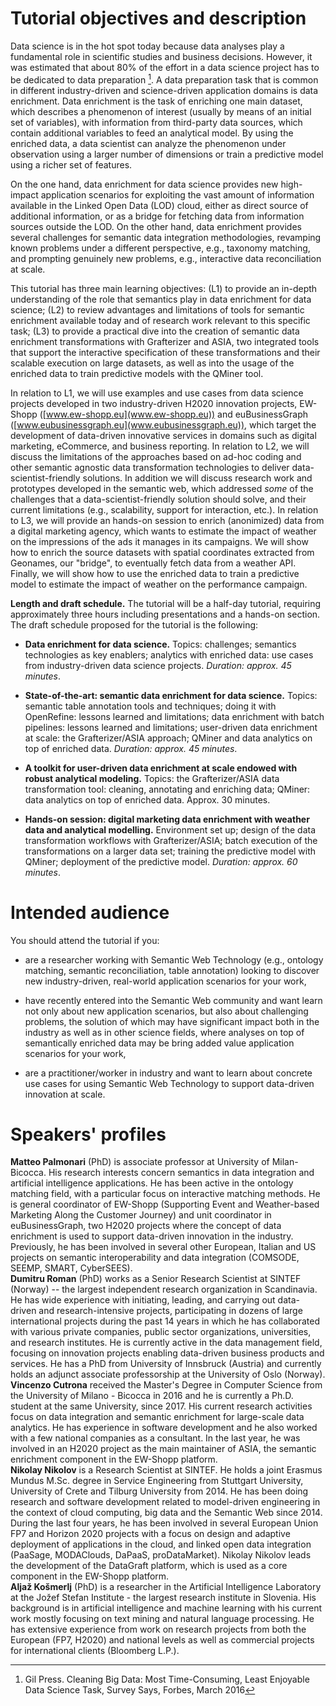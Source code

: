 Tutorial objectives and description
===================================

Data science is in the hot spot today because data analyses play a
fundamental role in scientific studies and business decisions. However,
it was estimated that about 80% of the effort in a data science project
has to be dedicated to data preparation [^1]. A data preparation task
that is common in different industry-driven and science-driven
application domains is data enrichment. Data enrichment is the task of
enriching one main dataset, which describes a phenomenon of interest
(usually by means of an initial set of variables), with information from
third-party data sources, which contain additional variables to feed an
analytical model. By using the enriched data, a data scientist can
analyze the phenomenon under observation using a larger number of
dimensions or train a predictive model using a richer set of features.

On the one hand, data enrichment for data science provides new
high-impact application scenarios for exploiting the vast amount of
information available in the Linked Open Data (LOD) cloud, either as
direct source of additional information, or as a bridge for fetching
data from information sources outside the LOD. On the other hand, data
enrichment provides several challenges for semantic data integration
methodologies, revamping known problems under a different perspective,
e.g., taxonomy matching, and prompting genuinely new problems, e.g.,
interactive data reconciliation at scale.

This tutorial has three main learning objectives: (L1) to provide an
in-depth understanding of the role that semantics play in data
enrichment for data science; (L2) to review advantages and limitations
of tools for semantic enrichment available today and of research work
relevant to this specific task; (L3) to provide a practical dive into
the creation of semantic data enrichment transformations with
Grafterizer and ASIA, two integrated tools that support the interactive
specification of these transformations and their scalable execution on
large datasets, as well as into the usage of the enriched data to train
predictive models with the QMiner tool.

In relation to L1, we will use examples and use cases from data science
projects developed in two industry-driven H2020 innovation projects,
EW-Shopp ([www.ew-shopp.eu](www.ew-shopp.eu)) and euBusinessGraph
([www.eubusinessgraph.eu](www.eubusinessgraph.eu)), which target the
development of data-driven innovative services in domains such as
digital marketing, eCommerce, and business reporting. In relation to L2,
we will discuss the limitations of the approaches based on ad-hoc coding
and other semantic agnostic data transformation technologies to deliver
data-scientist-friendly solutions. In addition we will discuss research
work and prototypes developed in the semantic web, which addressed
*some* of the challenges that a data-scientist-friendly solution should
solve, and their current limitations (e.g., scalability, support for
interaction, etc.). In relation to L3, we will provide an hands-on
session to enrich (anonimized) data from a digital marketing agency,
which wants to estimate the impact of weather on the impressions of the
ads it manages in its campaigns. We will show how to enrich the source
datasets with spatial coordinates extracted from Geonames, our
\"bridge\", to eventually fetch data from a weather API. Finally, we
will show how to use the enriched data to train a predictive model to
estimate the impact of weather on the performance campaign.

**Length and draft schedule.** The tutorial will be a half-day tutorial,
requiring approximately three hours including presentations and a
hands-on section. The draft schedule proposed for the tutorial is the
following:

-   **Data enrichment for data science.** Topics: challenges; semantics
    technologies as key enablers; analytics with enriched data: use
    cases from industry-driven data science projects. *Duration: approx.
    45 minutes*.

-   **State-of-the-art: semantic data enrichment for data science.**
    Topics: semantic table annotation tools and techniques; doing it
    with OpenRefine: lessons learned and limitations; data enrichment
    with batch pipelines: lessons learned and limitations; user-driven
    data enrichment at scale: the Grafterizer/ASIA approach; QMiner and
    data analytics on top of enriched data. *Duration: approx. 45
    minutes*.

-   **A toolkit for user-driven data enrichment at scale endowed with
    robust analytical modeling.** Topics: the Grafterizer/ASIA data
    transformation tool: cleaning, annotating and enriching data;
    QMiner: data analytics on top of enriched data. Approx. 30 minutes.

-   **Hands-on session: digital marketing data enrichment with weather
    data and analytical modelling.** Environment set up; design of the
    data transformation workflows with Grafterizer/ASIA; batch execution
    of the transformations on a larger data set; training the predictive
    model with QMiner; deployment of the predictive model. *Duration:
    approx. 60 minutes*.

Intended audience
===============

You should attend the tutorial if you: 
-  are a researcher working with Semantic Web Technology (e.g., ontology matching, semantic reconciliation, table annotation) looking to discover new industry-driven, real-world application scenarios for your work,

-  have recently entered into the Semantic Web community and want learn not only about new application scenarios, but also about challenging problems, the solution of which may have significant impact both in the industry as well as in other science fields, where analyses on top of semantically enriched data may be bring added value application scenarios for your work, 

-  are a practitioner/worker in industry and want to learn about concrete use cases for using Semantic Web Technology to support data-driven innovation at scale.


Speakers' profiles
==================

**Matteo Palmonari** (PhD) is associate professor at University of
Milan-Bicocca. His research interests concern semantics in data
integration and artificial intelligence applications. He has been active
in the ontology matching field, with a particular focus on interactive
matching methods. He is general coordinator of EW-Shopp (Supporting
Event and Weather-based Marketing Along the Customer Journey) and unit
coordinator in euBusinessGraph, two H2020 projects where the concept of
data enrichment is used to support data-driven innovation in the
industry. Previously, he has been involved in several other European,
Italian and US projects on semantic interoperability and data
integration (COMSODE, SEEMP, SMART, CyberSEES).\
**Dumitru Roman** (PhD) works as a Senior Research Scientist at SINTEF
(Norway) -- the largest independent research organization in
Scandinavia. He has wide experience with initiating, leading, and
carrying out data-driven and research-intensive projects, participating
in dozens of large international projects during the past 14 years in
which he has collaborated with various private companies, public sector
organizations, universities, and research institutes. He is currently
active in the data management field, focusing on innovation projects
enabling data-driven business products and services. He has a PhD from
University of Innsbruck (Austria) and currently holds an adjunct
associate professorship at the University of Oslo (Norway).\
**Vincenzo Cutrona** received the Master's Degree in Computer Science
from the University of Milano - Bicocca in 2016 and he is currently a
Ph.D. student at the same University, since 2017. His current research
activities focus on data integration and semantic enrichment for
large-scale data analytics. He has experience in software development
and he also worked with a few national companies as a consultant. In the
last year, he was involved in an H2020 project as the main maintainer of
ASIA, the semantic enrichment component in the EW-Shopp platform.\
**Nikolay Nikolov** is a Research Scientist at SINTEF. He holds a joint
Erasmus Mundus M.Sc. degree in Service Engineering from Stuttgart
University, University of Crete and Tilburg University from 2014. He has
been doing research and software development related to model-driven
engineering in the context of cloud computing, big data and the Semantic
Web since 2014. During the last four years, he has been involved in
several European Union FP7 and Horizon 2020 projects with a focus on
design and adaptive deployment of applications in the cloud, and linked
open data integration (PaaSage, MODAClouds, DaPaaS, proDataMarket).
Nikolay Nikolov leads the development of the DataGraft platform, which
is used as a core component in the EW-Shopp platform.\
**Aljaž Košmerlj** (PhD) is a researcher in the Artificial Intelligence
Laboratory at the Jožef Stefan Institute - the largest research
institute in Slovenia. His background is in artificial intelligence and
machine learning with his current work mostly focusing on text mining
and natural language processing. He has extensive experience from work
on research projects from both the European (FP7, H2020) and national
levels as well as commercial projects for international clients
(Bloomberg L.P.).



[^1]: Gil Press. Cleaning Big Data: Most Time-Consuming, Least Enjoyable
    Data Science Task, Survey Says, Forbes, March 2016

